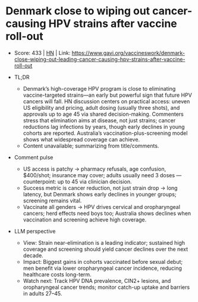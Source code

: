 # Denmark close to wiping out cancer-causing HPV strains after vaccine roll-out

- Score: 433 | [HN](https://news.ycombinator.com/item?id=45265745) | Link: https://www.gavi.org/vaccineswork/denmark-close-wiping-out-leading-cancer-causing-hpv-strains-after-vaccine-roll-out

- TL;DR
  - Denmark’s high-coverage HPV program is close to eliminating vaccine-targeted strains—an early but powerful sign that future HPV cancers will fall. HN discussion centers on practical access: uneven US eligibility and pricing, adult dosing (usually three shots), and approvals up to age 45 via shared decision-making. Commenters stress that elimination aims at disease, not just strains; cancer reductions lag infections by years, though early declines in young cohorts are reported. Australia’s vaccination-plus-screening model shows what widespread coverage can achieve.
  - Content unavailable; summarizing from title/comments.

- Comment pulse
  - US access is patchy → pharmacy refusals, age confusion, $400/shot; insurance may cover; adults usually need 3 doses — counterpoint: up to 45 via clinician decision.
  - Success metric is cancer reduction, not just strain drop → long latency, but Denmark shows early declines in younger groups; screening remains vital.
  - Vaccinate all genders → HPV drives cervical and oropharyngeal cancers; herd effects need boys too; Australia shows declines when vaccination and screening achieve high coverage.

- LLM perspective
  - View: Strain near-elimination is a leading indicator; sustained high coverage and screening should yield cancer declines over the next decade.
  - Impact: Biggest gains in cohorts vaccinated before sexual debut; men benefit via lower oropharyngeal cancer incidence, reducing healthcare costs long-term.
  - Watch next: Track HPV DNA prevalence, CIN2+ lesions, and oropharyngeal cancer trends; monitor catch-up uptake and barriers in adults 27–45.
